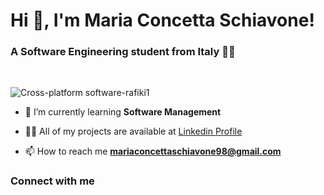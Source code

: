 <h1 align="left">Hi 👋, I'm Maria Concetta Schiavone!</h1>
<h3 align="left">A Software Engineering student from Italy 👩‍💻</h3>

<br> 

![Cross-platform software-rafiki1](https://user-images.githubusercontent.com/56764192/211163057-e548c26a-6fd9-4648-b1e3-9d33abbd8c7b.png)

- 🌱 I’m currently learning **Software Management**

- 👨‍💻 All of my projects are available at [Linkedin Profile](https://www.linkedin.com/in/maria-concetta-schiavone/)

- 📫 How to reach me **mariaconcettaschiavone98@gmail.com**

<h3 align="left">Connect with me</h3>
